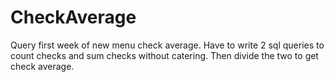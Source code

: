 # CheckAverage
Query first week of new menu check average. Have to write 2 sql queries to count checks and sum checks without catering. Then divide the two to get check average.
